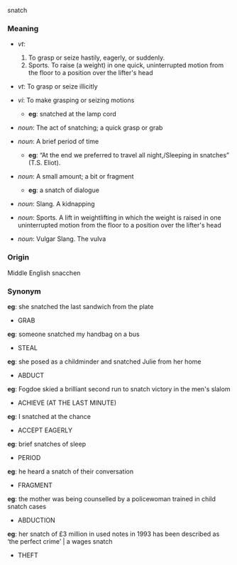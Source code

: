 snatch
### Meaning
+ _vt_:
   1. To grasp or seize hastily, eagerly, or suddenly.
   2. Sports. To raise (a weight) in one quick, uninterrupted motion from the floor to a position over the lifter's head
+ _vt_: To grasp or seize illicitly
+ _vi_: To make grasping or seizing motions
    + __eg__: snatched at the lamp cord

+ _noun_: The act of snatching; a quick grasp or grab
+ _noun_: A brief period of time
    + __eg__: “At the end we preferred to travel all night,/Sleeping in snatches” (T.S. Eliot).
+ _noun_: A small amount; a bit or fragment
    + __eg__: a snatch of dialogue
+ _noun_: Slang. A kidnapping
+ _noun_: Sports. A lift in weightlifting in which the weight is raised in one uninterrupted motion from the floor to a position over the lifter's head
+ _noun_: Vulgar Slang. The vulva

### Origin

Middle English snacchen

### Synonym

__eg__: she snatched the last sandwich from the plate

+ GRAB

__eg__: someone snatched my handbag on a bus

+ STEAL

__eg__: she posed as a childminder and snatched Julie from her home

+ ABDUCT

__eg__: Fogdoe skied a brilliant second run to snatch victory in the men's slalom

+ ACHIEVE (AT THE LAST MINUTE)

__eg__: I snatched at the chance

+ ACCEPT EAGERLY

__eg__: brief snatches of sleep

+ PERIOD

__eg__: he heard a snatch of their conversation

+ FRAGMENT

__eg__: the mother was being counselled by a policewoman trained in child snatch cases

+ ABDUCTION

__eg__: her snatch of £3 million in used notes in 1993 has been described as ‘the perfect crime’ | a wages snatch

+ THEFT


